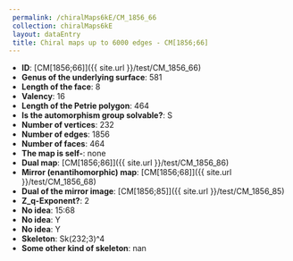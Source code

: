 ```yaml
--- 
 permalink: /chiralMaps6kE/CM_1856_66 
 collection: chiralMaps6kE
 layout: dataEntry
 title: Chiral maps up to 6000 edges - CM[1856;66]
---
```


- **ID**: [CM[1856;66]]({{ site.url }}/test/CM_1856_66)
- **Genus of the underlying surface**: 581
- **Length of the face**: 8
- **Valency**: 16
- **Length of the Petrie polygon**: 464
- **Is the automorphism group solvable?**: S
- **Number of vertices**: 232
- **Number of edges**: 1856
- **Number of faces**: 464
- **The map is self-**: none
- **Dual map**: [CM[1856;86]]({{ site.url }}/test/CM_1856_86)
- **Mirror (enantihomorphic) map**: [CM[1856;68]]({{ site.url }}/test/CM_1856_68)
- **Dual of the mirror image**: [CM[1856;85]]({{ site.url }}/test/CM_1856_85)
- **Z_q-Exponent?**: 2
- **No idea**:  15:68
- **No idea**: Y
- **No idea**: Y
- **Skeleton**: Sk(232;3)^4
- **Some other kind of skeleton**: nan
